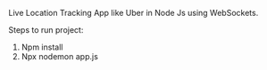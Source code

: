 Live Location Tracking App like Uber in Node Js using WebSockets.

Steps to run project:
1. Npm install
2. Npx nodemon app.js
